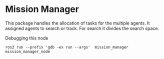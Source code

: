 # Mission Manager

This package handles the allocation of tasks for the multiple agents.
It assigned agents to search or track. For search it divides the search space.

Debugging this node
```
ros2 run --prefix 'gdb -ex run --args'  mission_manager mission_manager_node
```